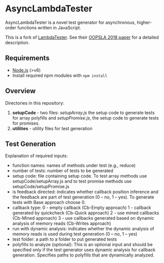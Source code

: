 # AsyncLambdaTester
AsyncLambdaTester is a novel test generator for asynchronous, higher-order functions written in JavaScript. 

This is a fork of [LambdaTester](https://github.com/sola-da/LambdaTester). See their [OOPSLA 2018 paper](http://software-lab.org/publications/oopsla2018_LambdaTester.pdf) for a detailed description.

## Requirements

- [Node.js](https://nodejs.org/en/) (>v6)
- Install required npm modules with `npm install`

## Overview

Directories in this repository:
1. **setupCode** - two files: *setupArray.js* the setup code to generate tests for array polyfills and *setupPromise.js*, the setup code to generate tests for promises.
2. **utilities** - utility files for test generation 

## Test Generation

Explanation of required inputs:

- function names: names of methods under test (e.g., reduce)
- number of tests: number of tests to be generated
- setup code: file containing setup code. To test array methods use setupCode/setupArray.js and to test promise methods use setupCode/setupPromise.js 
- is feedback directed: indicates whether callback position inference and the feedback are part of test generation (0 – no, 1 – yes). To generate tests with Base approach choose 0.
- callback type: 
     0 - empty callback (Cb-Empty approach)
     1 - callback generated by quickcheck (Cb-Quick approach) 
     2 - use mined callbacks (Cb-Mined approach)
     3 - use callbacks generated based on dynamic analysis of memory reads (Cb-Writes approach)
- run with dynamic analysis: indicates whether the dynamic analysis of memory reads is used during test generation (0 – no, 1 – yes)
- test folder: a path to a folder to put generated tests
- polyfills to analyze (optional): This is an optional input and should be specified only if the test generator uses dynamic analysis for callback generation. Specifies paths to polyfills that are dynamically analyzed.
